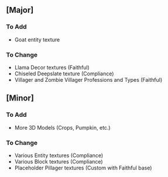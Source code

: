 ## [Major]
### To Add
- Goat entity texture

### To Change
- Llama Decor textures (Faithful)
- Chiseled Deepslate texture (Compliance)
- Villager and Zombie Villager Professions and Types (Faithful)

## [Minor]
### To Add
- More 3D Models (Crops, Pumpkin, etc.)

### To Change
- Various Entity textures (Compliance)
- Various Block textures (Compliance)
- Placeholder Pillager textures (Custom with Faithful base)
